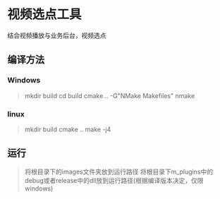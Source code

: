 <!--
 * @Author: your name
 * @Date: 2021-02-23 17:43:02
 * @LastEditTime: 2021-02-23 17:49:36
 * @LastEditors: Please set LastEditors
 * @Description: In User Settings Edit
 * @FilePath: \VideoPointerTool\README.md
-->
# 视频选点工具
结合视频播放与业务后台，视频选点

## 编译方法
### Windows
> mkdir build
> cd build 
> cmake .. -G"NMake Makefiles"
> nmake
### linux
> mkdir  build
> cmake ..
> make -j4

## 运行
> 将根目录下的images文件夹放到运行路径
> 将根目录下m_plugins中的debug或者release中的dll放到运行路径(根据编译版本决定，仅限windows)